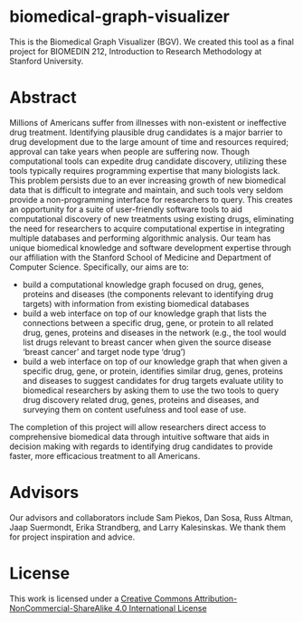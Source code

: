 # biomedical-graph-visualizer
This is the Biomedical Graph Visualizer (BGV). We created this tool as a final project for BIOMEDIN 212, Introduction to Research Methodology at Stanford University.

# Abstract
Millions of Americans suffer from illnesses with non-existent or ineffective drug treatment. Identifying plausible drug candidates is a major barrier to drug development due to the large amount of time and resources required; approval can take years when people are suffering now. Though computational tools can expedite drug candidate discovery, utilizing these tools typically requires programming expertise that many biologists lack. This problem persists due to an ever increasing growth of new biomedical data that is difficult to integrate and maintain, and such tools very seldom provide a non-programming interface for researchers to query. This creates an opportunity for a suite of user-friendly software tools to aid computational discovery of new treatments using existing drugs, eliminating the need for researchers to acquire computational expertise in integrating multiple databases and performing algorithmic analysis. Our team has unique biomedical knowledge and software development expertise through our affiliation with the Stanford School of Medicine and Department of Computer Science. Specifically, our aims are to:

* build a computational knowledge graph focused on drug, genes, proteins and diseases (the components relevant to identifying drug targets) with information from existing biomedical databases
* build a web interface on top of our knowledge graph that lists the connections between a specific drug, gene, or protein to all related drug, genes, proteins and diseases in the network (e.g., the tool would list drugs relevant to breast cancer when given the source disease ‘breast cancer’ and target node type ‘drug’)
* build a web interface on top of our knowledge graph that when given a specific drug, gene, or protein, identifies similar drug, genes, proteins and diseases to suggest candidates for drug targets
evaluate utility to biomedical researchers by asking them to use the two tools to query drug discovery related drug, genes, proteins and diseases, and surveying them on content usefulness and tool ease of use.

The completion of this project will allow researchers direct access to comprehensive biomedical data through intuitive software that aids in decision making with regards to identifying drug candidates to provide faster, more efficacious treatment to all Americans.

# Advisors
Our advisors and collaborators include Sam Piekos, Dan Sosa, Russ Altman, Jaap Suermondt, Erika Strandberg, and Larry Kalesinskas. We thank them for project inspiration and advice.

# License
This work is licensed under a [Creative Commons Attribution-NonCommercial-ShareAlike 4.0 International License](https://creativecommons.org/licenses/by-nc-sa/4.0/legalcode)
